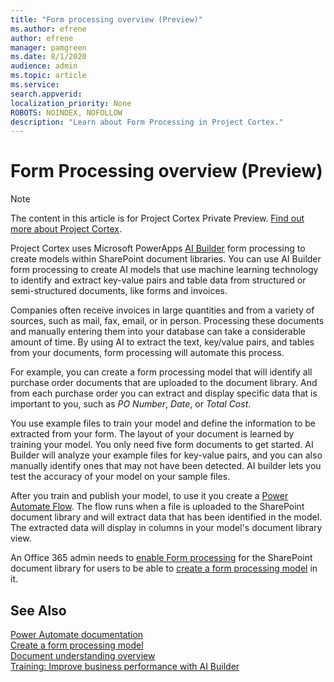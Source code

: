 ```yaml
---
title: "Form processing overview (Preview)"
ms.author: efrene
author: efrene
manager: pamgreen
ms.date: 8/1/2020
audience: admin
ms.topic: article
ms.service: 
search.appverid: 
localization_priority: None
ROBOTS: NOINDEX, NOFOLLOW
description: "Learn about Form Processing in Project Cortex."
---
```


# Form Processing overview (Preview)
> [!Note]
> The content in this article is for Project Cortex Private Preview. [Find out more about Project Cortex](https://aka.ms/projectcortex).

Project Cortex uses Microsoft PowerApps [AI Builder](https://docs.microsoft.com/ai-builder/overview) form processing to create models within SharePoint document libraries.
You can use AI Builder form processing to create AI models that use machine learning technology to identify and extract key-value pairs and table data from structured or semi-structured  documents, like forms and invoices.

Companies often receive invoices in large quantities and from a variety of sources, such as mail, fax, email, or in person. Processing these documents and manually entering them into your database can take a considerable amount of time. By using AI to extract the text, key/value pairs, and tables from your documents, form processing will automate this process. 

For example, you can create a form processing model that will identify all purchase order documents that are uploaded to the document library. And from each purchase order you can extract and display specific data that is important to you, such as *PO Number*, *Date*, or *Total Cost*.

You use example files to train your model and define the information to be extracted from your form. The layout of your document is learned by training your model. You only need five form documents to get started. AI Builder will analyze your example files for key-value pairs, and you can also manually identify ones that may not have been detected.  AI builder lets you test the accuracy of your model on your sample files.

After you train and publish your model, to use it you create a [Power Automate Flow](https://docs.microsoft.com/power-automate/getting-started). The flow runs when a file is uploaded to the SharePoint document library and will extract data that has been identified in the model. The extracted data will display in columns in your model's document library view.

An Office 365 admin needs to [enable Form processing](https://docs.microsoft.com/microsoft-365/contentunderstanding/set-up-content-understanding?view=o365-worldwide#to-set-up-content-understanding) for the SharePoint document library for users to be able to [create a form processing model](create-a-form-processing-model.md) in it.



## See Also
  
[Power Automate documentation](https://docs.microsoft.com/power-automate/)</br>
[Create a form processing model](create-a-form-processing-model.md)</br>
[Document understanding overview](document-understanding-overview.md)</br>
[Training: Improve business performance with AI Builder](https://docs.microsoft.com/learn/paths/improve-business-performance-ai-builder/?source=learn)</br>




